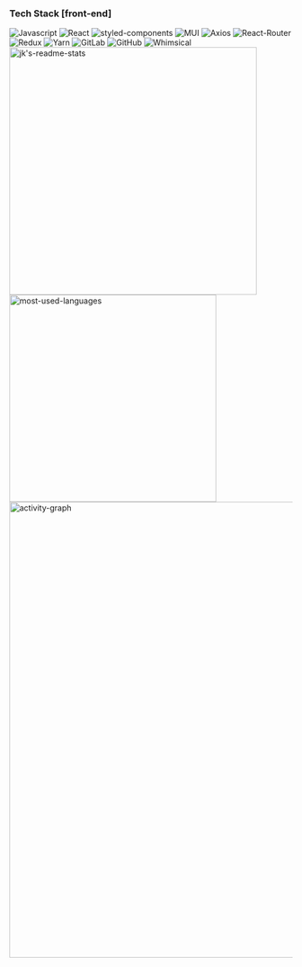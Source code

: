 <!-- 
<h2> 안녕하세요.<br>
본질을 깊게 고민하고, 다양하고 유연한 사고방식으로 대응하는 예비 개발자 Lea입니다. </h2> -->
 
<h3>Tech Stack [front-end] </h3>
<div>
<img alt="Javascript" src ="https://img.shields.io/badge/Javascript-F7DF1E.svg?&style=for-the-badge&logo=Javascript&logoColor=black"/>
<img alt="React" src ="https://img.shields.io/badge/React-61DAFB.svg?&style=for-the-badge&logo=React&logoColor=black"/>
<img alt="styled-components" src ="https://img.shields.io/badge/styled--components-DB7093.svg?&style=for-the-badge&logo=styled-components&logoColor=black"/>
<img alt="MUI" src ="https://img.shields.io/badge/MUI-007FFF.svg?&style=for-the-badge&logo=MUI&logoColor=white"/>
<img alt="Axios" src ="https://img.shields.io/badge/Axios-671DDF.svg?&style=for-the-badge&logo=Axios&logoColor=white"/>
<img alt="React-Router" src ="https://img.shields.io/badge/React-Router-CA4245.svg?&style=for-the-badge&logo=React-Router&logoColor=white"/>
<img alt="Redux" src ="https://img.shields.io/badge/Redux-764ABC.svg?&style=for-the-badge&logo=Redux&logoColor=white"/>
<img alt="Yarn" src ="https://img.shields.io/badge/Yarn-2C8EBB.svg?&style=for-the-badge&logo=Yarn&logoColor=white"/>
<img alt="GitLab" src ="https://img.shields.io/badge/GitLab-FCA121.svg?&style=for-the-badge&logo=GitLab&logoColor=white"/>
<img alt="GitHub" src ="https://img.shields.io/badge/GitHub-181717.svg?&style=for-the-badge&logo=GitHub&logoColor=white"/>
<img alt="Whimsical" src ="https://img.shields.io/badge/Whimsical-730FC3.svg?&style=for-the-badge&logo=Whimsical&logoColor=white"/>
</div>


<div align="left">

 <a href="https://github-readme-stats.vercel.app/api?username=leaisrevolution&show_icons=true&theme=react&include_all_commits&hide_border=true">
    <img width="440" src="https://github-readme-stats.vercel.app/api?username=leaisrevolution&show_icons=true&theme=react&include_all_commits&hide_border=true" alt="jk's-readme-stats" />
  </a>


  <a href="https://github-readme-stats.vercel.app/api/top-langs/?username=leaisrevolution&layout=compact&exclude_repo=seul-kok&langs_count=8&theme=react&hide_border=true">
    <img width="368" src="https://github-readme-stats.vercel.app/api/top-langs/?username=leaisrevolution&layout=compact&exclude_repo=seul-kok&langs_count=8&theme=react&hide_border=true" alt="most-used-languages" />
  </a>
  
</div>
  
  
  <a href="https://activity-graph.herokuapp.com/graph?username=leaisrevolution&theme=react-dark&hide_border=true&bg_color=20232a&color=61dafb&line=61dafb">
    <img width="810" src="https://activity-graph.herokuapp.com/graph?username=leaisrevolution&theme=react-dark&hide_border=true&bg_color=20232a&color=61dafb&line=61dafb" alt="activity-graph" />
  </a>
  
  
<!-- <p> back-end </p>
<ul>
  <li> <img src="https://img.shields.io/badge/Python-3766AB?style=flat-square&logo=Python&logoColor=white"/> &nbsp
  <img src="https://img.shields.io/badge/MongoDB-47A248?style=flat-square&logo=MongoDB&logoColor=white"/> &nbsp
  <img src="https://img.shields.io/badge/MySQL-4479A1?style=flat-square&logo=MySQL&logoColor=white"/> &nbsp
  <img src="https://img.shields.io/badge/mariaDB-003545?style=flat-the-badge&logo=mariaDB&logoColor=white"> &nbsp
  <img src="https://img.shields.io/badge/oracle-F80000?style=flat-the-badge&logo=oracle&logoColor=white"></li> 
</ul>

<br> -->

<!-- 
![Anurag's GitHub stats](https://github-readme-stats.vercel.app/api?username=leaisrevolution&show_icons=true&theme=dracula) -->

<!--
**leaisrevolution/leaisrevolution** is a ✨ _special_ ✨ repository because its `README.md` (this file) appears on your GitHub profile.
<li> <img src="https://img.shields.io/badge/Node.js-339933?style=flat-square&logo=Node.js&logoColor=white"/></a> &nbsp </li>

Here are some ideas to get you started:

- 🔭 I’m currently working on ...
- 🌱 I’m currently learning ...
- 👯 I’m looking to collaborate on ...
- 🤔 I’m looking for help with ...
- 💬 Ask me about ...
- 📫 How to reach me: ...
- 😄 Pronouns: ...
- ⚡ Fun fact: ...
-->
